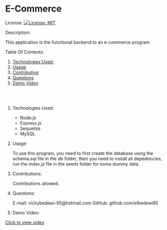 # E-Commerce


License: [![License: MIT](https://img.shields.io/badge/License-MIT-yellow.svg)](https://opensource.org/licenses/MIT)

Description:
    
This application is the functional backend to an e-commerce program

Table Of Contents:
1.  <a href= "#tech">Technologies Used:</a>
2. <a href= "#use">Usage</a>
3. <a href= "#contr">Contributing</a>
4. <a href= "#questions">Questions</a>
5. <a href= "#video">Demo Video</a>

<br> <br>

1.  <p id="tech">Technologies Used:</p>

    <ul>
    <li>Node.js</li>
    <li>Express.js</li>
    <li>Sequelize</li>
    <li>MySQL</li>

    </ul>

2. <p id="use">Usage:</p>

    To use this program, you need to first create the database using the schema.sql file in the db folder, then you need to install all depedencies, run the index.js file in the seeds folder for some dummy data.

3. <p id="contr">Contributions:</p>

    Contributions allowed.


4. <p id="questions">Questions: </p>
    E-mail: vickybedewi-95@hotmail.com
    GitHub: github.com/elbedewi95


5. <p id= "video"> Demo Video:</p>

<a href="https://drive.google.com/file/d/1OrNEHrzLLU9VATDZWcnS6P9cOGUa9XJ6/view" target="_blank">Click to view video</a>

